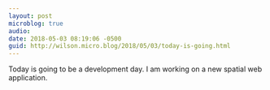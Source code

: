 ```yaml
---
layout: post
microblog: true
audio: 
date: 2018-05-03 08:19:06 -0500
guid: http://wilson.micro.blog/2018/05/03/today-is-going.html
---
```

Today is going to be a development day. I am working on a new spatial web application. 
